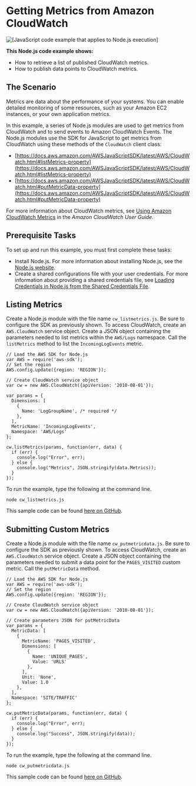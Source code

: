 # Getting Metrics from Amazon CloudWatch<a name="cloudwatch-examples-getting-metrics"></a>

![\[JavaScript code example that applies to Node.js execution\]](http://docs.aws.amazon.com/sdk-for-javascript/v3/developer-guide/images/nodeicon.png)

**This Node\.js code example shows:**
+ How to retrieve a list of published CloudWatch metrics\.
+ How to publish data points to CloudWatch metrics\.

## The Scenario<a name="cloudwatch-examples-getting-metrics-scenario"></a>

Metrics are data about the performance of your systems\. You can enable detailed monitoring of some resources, such as your Amazon EC2 instances, or your own application metrics\. 

In this example, a series of Node\.js modules are used to get metrics from CloudWatch and to send events to Amazon CloudWatch Events\. The Node\.js modules use the SDK for JavaScript to get metrics from CloudWatch using these methods of the `CloudWatch` client class:
+ [https://docs.aws.amazon.com/AWSJavaScriptSDK/latest/AWS/CloudWatch.html#listMetrics-property](https://docs.aws.amazon.com/AWSJavaScriptSDK/latest/AWS/CloudWatch.html#listMetrics-property)
+ [https://docs.aws.amazon.com/AWSJavaScriptSDK/latest/AWS/CloudWatch.html#putMetricData-property](https://docs.aws.amazon.com/AWSJavaScriptSDK/latest/AWS/CloudWatch.html#putMetricData-property)

For more information about CloudWatch metrics, see [Using Amazon CloudWatch Metrics](https://docs.aws.amazon.com/AmazonCloudWatch/latest/monitoring/working_with_metrics.html) in the *Amazon CloudWatch User Guide*\.

## Prerequisite Tasks<a name="cloudwatch-examples-getting-metrics-prerequisites"></a>

To set up and run this example, you must first complete these tasks:
+ Install Node\.js\. For more information about installing Node\.js, see the [Node\.js website](https://nodejs.org)\.
+ Create a shared configurations file with your user credentials\. For more information about providing a shared credentials file, see [Loading Credentials in Node\.js from the Shared Credentials File](loading-node-credentials-shared.md)\.

## Listing Metrics<a name="cloudwatch-examples-getting-metrics-listing"></a>

Create a Node\.js module with the file name `cw_listmetrics.js`\. Be sure to configure the SDK as previously shown\. To access CloudWatch, create an `AWS.CloudWatch` service object\. Create a JSON object containing the parameters needed to list metrics within the `AWS/Logs` namespace\. Call the `listMetrics` method to list the `IncomingLogEvents` metric\.

```
// Load the AWS SDK for Node.js
var AWS = require('aws-sdk');
// Set the region 
AWS.config.update({region: 'REGION'});

// Create CloudWatch service object
var cw = new AWS.CloudWatch({apiVersion: '2010-08-01'});

var params = {
  Dimensions: [
    {
      Name: 'LogGroupName', /* required */
    },
  ],
  MetricName: 'IncomingLogEvents',
  Namespace: 'AWS/Logs'
};

cw.listMetrics(params, function(err, data) {
  if (err) {
    console.log("Error", err);
  } else {
    console.log("Metrics", JSON.stringify(data.Metrics));
  }
});
```

To run the example, type the following at the command line\.

```
node cw_listmetrics.js
```

This sample code can be found [here on GitHub](https://github.com/awsdocs/aws-doc-sdk-examples/blob/master/javascript/example_code/cloudwatch/cw_listmetrics.js)\.

## Submitting Custom Metrics<a name="cloudwatch-examples-getting-metrics-publishing-custom"></a>

Create a Node\.js module with the file name `cw_putmetricdata.js`\. Be sure to configure the SDK as previously shown\. To access CloudWatch, create an `AWS.CloudWatch` service object\. Create a JSON object containing the parameters needed to submit a data point for the `PAGES_VISITED` custom metric\. Call the `putMetricData` method\.

```
// Load the AWS SDK for Node.js
var AWS = require('aws-sdk');
// Set the region 
AWS.config.update({region: 'REGION'});

// Create CloudWatch service object
var cw = new AWS.CloudWatch({apiVersion: '2010-08-01'});

// Create parameters JSON for putMetricData
var params = {
  MetricData: [
    {
      MetricName: 'PAGES_VISITED',
      Dimensions: [
        {
          Name: 'UNIQUE_PAGES',
          Value: 'URLS'
        },
      ],
      Unit: 'None',
      Value: 1.0
    },
  ],
  Namespace: 'SITE/TRAFFIC'
};

cw.putMetricData(params, function(err, data) {
  if (err) {
    console.log("Error", err);
  } else {
    console.log("Success", JSON.stringify(data));
  }
});
```

To run the example, type the following at the command line\.

```
node cw_putmetricdata.js
```

This sample code can be found [here on GitHub](https://github.com/awsdocs/aws-doc-sdk-examples/blob/master/javascript/example_code/cloudwatch/cw_putmetricdata.js)\.